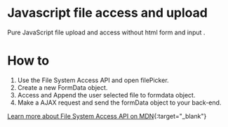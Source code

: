 # Javascript file access and upload
Pure JavaScript file upload and access without html form and input .

# How to
1. Use the File System Access API and open filePicker.  
2. Create a new FormData object.
3. Access and Append the user selected file to formdata object.  
4. Make a AJAX request and send the formData object to your back-end.  

[Learn more about File System Access API on MDN](https://developer.mozilla.org/en-US/docs/Web/API/File_System_Access_API){:target="_blank"}
